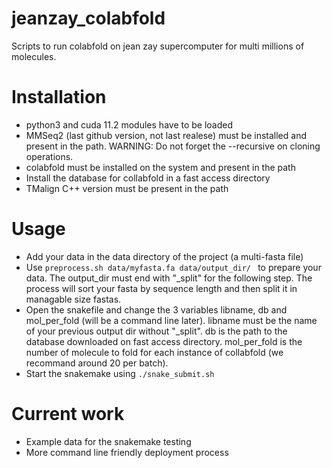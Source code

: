 # jeanzay_colabfold

Scripts to run colabfold on jean zay supercomputer for multi millions of molecules.

# Installation

- python3 and cuda 11.2 modules have to be loaded
- MMSeq2 (last github version, not last realese) must be installed and present in the path. WARNING: Do not forget the --recursive on cloning operations.
- colabfold must be installed on the system and present in the path
- Install the database for collabfold in a fast access directory
- TMalign C++ version must be present in the path

# Usage

- Add your data in the data directory of the project (a multi-fasta file)
- Use ```preprocess.sh data/myfasta.fa data/output_dir/ ``` to prepare your data. The output_dir must end with "\_split" for the following step.
The process will sort your fasta by sequence length and then split it in managable size fastas.
- Open the snakefile and change the 3 variables libname, db and mol_per_fold (will be a command line later).
libname must be the name of your previous output dir without "\_split".
db is the path to the database downloaded on fast access directory.
mol_per_fold is the number of molecule to fold for each instance of collabfold (we recommand around 20 per batch).
- Start the snakemake using ```./snake_submit.sh```

# Current work

- Example data for the snakemake testing
- More command line friendly deployment process
